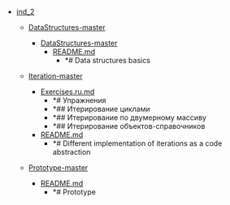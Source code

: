 - <a href = "E:\Node_projects\Node_Way\Education\Timur_Video_JS\ind_2\cat.ind_2\dir.ind_2.md">ind_2</a>
    - <a href = "E:\Node_projects\Node_Way\Education\Timur_Video_JS\ind_2\DataStructures-master\cat.DataStructures-master\dir.DataStructures-master.md">DataStructures-master</a>
        - <a href = "E:\Node_projects\Node_Way\Education\Timur_Video_JS\ind_2\DataStructures-master\DataStructures-master\cat.DataStructures-master\dir.DataStructures-master.md">DataStructures-master</a>
            - <a href = "E:\Node_projects\Node_Way\Education\Timur_Video_JS\ind_2\DataStructures-master\DataStructures-master\README.md">README.md</a>
                - *# Data structures basics
        
    
    - <a href = "E:\Node_projects\Node_Way\Education\Timur_Video_JS\ind_2\Iteration-master\cat.Iteration-master\dir.Iteration-master.md">Iteration-master</a>
        - <a href = "E:\Node_projects\Node_Way\Education\Timur_Video_JS\ind_2\Iteration-master\Exercises.ru.md">Exercises.ru.md</a>
            - *# Упражнения
            - *## Итерирование циклами
            - *## Итерирование по двумерному массиву
            - *## Итерирование объектов-справочников
        - <a href = "E:\Node_projects\Node_Way\Education\Timur_Video_JS\ind_2\Iteration-master\README.md">README.md</a>
            - *# Different implementation of iterations as a code abstraction
    
    - <a href = "E:\Node_projects\Node_Way\Education\Timur_Video_JS\ind_2\Prototype-master\cat.Prototype-master\dir.Prototype-master.md">Prototype-master</a>
        - <a href = "E:\Node_projects\Node_Way\Education\Timur_Video_JS\ind_2\Prototype-master\README.md">README.md</a>
            - *# Prototype
    
